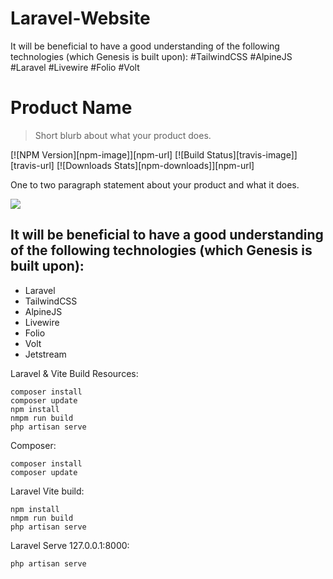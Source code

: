 # Laravel-Website

It will be beneficial to have a good understanding of the following technologies (which Genesis is built upon):
#TailwindCSS
#AlpineJS
#Laravel
#Livewire
#Folio
#Volt

# Product Name
> Short blurb about what your product does.

[![NPM Version][npm-image]][npm-url]
[![Build Status][travis-image]][travis-url]
[![Downloads Stats][npm-downloads]][npm-url]


One to two paragraph statement about your product and what it does.

![](header.png)

## It will be beneficial to have a good understanding of the following technologies (which Genesis is built upon):

* Laravel
* TailwindCSS
* AlpineJS
* Livewire
* Folio
* Volt
* Jetstream          


Laravel & Vite Build Resources:

```
composer install
composer update
npm install
nmpm run build
php artisan serve

```
Composer:

```
composer install
composer update

```
Laravel Vite build:

```
npm install
nmpm run build
php artisan serve

```

Laravel Serve 127.0.0.1:8000:

```
php artisan serve

```



